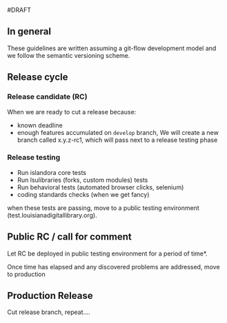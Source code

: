 #DRAFT

## In general

These guidelines are written assuming a git-flow development model and we follow the semantic versioning scheme.

## Release cycle

### Release candidate (RC)

When we are ready to cut a release because:
- known deadline
- enough features accumulated on `develop` branch,
We will create a new branch called x.y.z-rc1, which will pass next to a release testing phase

### Release testing

- Run islandora core tests
- Run lsulibraries (forks, custom modules) tests
- Run behavioral tests (automated browser clicks, selenium)
- coding standards checks (when we get fancy)

when these tests are passing, move to a public testing environment (test.louisianadigitallibrary.org).

## Public RC / call for comment

Let RC be deployed in public testing environment for a period of time*.

Once time has elapsed and any discovered problems are addressed, move to production

## Production Release

Cut release branch, repeat....
